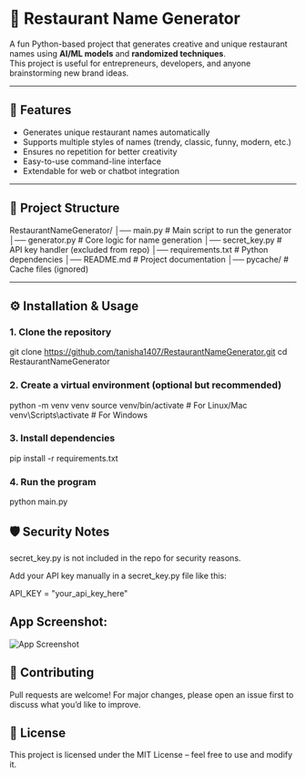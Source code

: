 # 🍴 Restaurant Name Generator

A fun Python-based project that generates creative and unique restaurant names using **AI/ML models** and **randomized techniques**.  
This project is useful for entrepreneurs, developers, and anyone brainstorming new brand ideas.

---

## 🚀 Features
- Generates unique restaurant names automatically  
- Supports multiple styles of names (trendy, classic, funny, modern, etc.)  
- Ensures no repetition for better creativity  
- Easy-to-use command-line interface  
- Extendable for web or chatbot integration  

---

## 📂 Project Structure
RestaurantNameGenerator/
│── main.py # Main script to run the generator
│── generator.py # Core logic for name generation
│── secret_key.py # API key handler (excluded from repo)
│── requirements.txt # Python dependencies
│── README.md # Project documentation
│── pycache/ # Cache files (ignored)


---

## ⚙️ Installation & Usage

### 1. Clone the repository
git clone https://github.com/tanisha1407/RestaurantNameGenerator.git
cd RestaurantNameGenerator

### 2. Create a virtual environment (optional but recommended)

python -m venv venv
source venv/bin/activate   # For Linux/Mac
venv\Scripts\activate      # For Windows

### 3. Install dependencies
pip install -r requirements.txt

### 4. Run the program
python main.py

## 🛡️ Security Notes

secret_key.py is not included in the repo for security reasons.

Add your API key manually in a secret_key.py file like this:

API_KEY = "your_api_key_here"

## App Screenshot:
![App Screenshot](Screenshot2025-08-27000125.png)



## 🤝 Contributing

Pull requests are welcome! For major changes, please open an issue first to discuss what you’d like to improve.

## 📜 License

This project is licensed under the MIT License – feel free to use and modify it.
